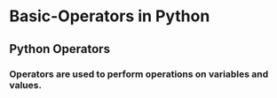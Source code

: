 # Basic-Operators in Python
## Python Operators

### Operators are used to perform operations on variables and values.
